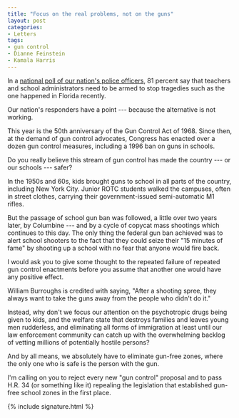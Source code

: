 ```yaml
---
title: "Focus on the real problems, not on the guns"
layout: post
categories:
- Letters
tags:
- gun control
- Dianne Feinstein
- Kamala Harris
---
```


In a [national poll of our nation's police officers](https://www.police1.com), 81 percent say that teachers and school administrators need to be armed to stop tragedies such as the one happened in Florida recently.

Our nation's responders have a point --- because the alternative is not working.

This year is the 50th anniversary of the Gun Control Act of 1968. Since then, at the demand of gun control advocates, Congress has enacted over a dozen gun control measures, including a 1996 ban on guns in schools.

Do you really believe this stream of gun control has made the country --- or our schools --- safer?

In the 1950s and 60s, kids brought guns to school in all parts of the country, including New York City. Junior ROTC students walked the campuses, often in street clothes, carrying their government-issued semi-automatic M1 rifles.

But the passage of school gun ban was followed, a little over two years later, by Columbine --- and by a cycle of copycat mass shootings which continues to this day. The only thing the federal gun ban achieved was to alert school shooters to the fact that they could seize their "15 minutes of fame" by shooting up a school with no fear that anyone would fire back.

I would ask you to give some thought to the repeated failure of repeated gun control enactments before you assume that another one would have any positive effect.

William Burroughs is credited with saying, "After a shooting spree, they always want to take the guns away from the people who didn't do it."

Instead, why don't we focus our attention on the psychotropic drugs being given to kids, and the welfare state that destroys families and leaves young men rudderless, and eliminating all forms of immigration at least until our law enforcement community can catch up with the overwhelming backlog of vetting millions of potentially hostile persons?

And by all means, we absolutely have to eliminate gun-free zones, where the only one who is safe is the person with the gun.

I'm calling on you to reject every new "gun control" proposal and to pass H.R. 34 (or something like it) repealing the legislation that established gun-free school zones in the first place.

{% include signature.html %}

